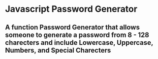 # Javascript Password Generator

## A function Password Generator that allows someone to generate a password from 8 - 128 charecters and include Lowercase, Uppercase, Numbers, and Special Charecters